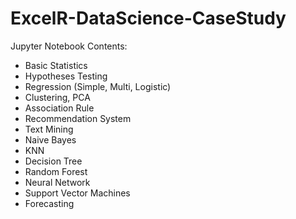 # ExcelR-DataScience-CaseStudy

Jupyter Notebook Contents:

* Basic Statistics   
* Hypotheses Testing  
* Regression (Simple, Multi, Logistic)  
* Clustering, PCA  
* Association Rule  
* Recommendation System  
* Text Mining  
* Naive Bayes  
* KNN  
* Decision Tree  
* Random Forest  
* Neural Network  
* Support Vector Machines  
* Forecasting  
